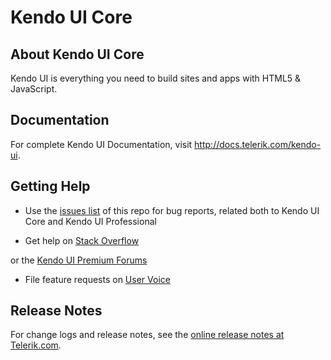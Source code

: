 # Kendo UI Core


## About Kendo UI Core

Kendo UI is everything you need to build sites and apps with HTML5 & JavaScript.

## Documentation

For complete Kendo UI Documentation, visit http://docs.telerik.com/kendo-ui.

## Getting Help

* Use the
[issues list](https://github.com/telerik/kendo-ui-core/issues)
of this repo for bug reports, related both to Kendo UI Core and Kendo UI Professional

* Get help on
[Stack Overflow](http://stackoverflow.com/questions/tagged/kendo-ui)

or the
[Kendo UI Premium Forums](http://www.telerik.com/forums/kendo-ui-framework)

* File feature requests on [User Voice](http://kendoui-feedback.telerik.com/forums/127393-kendo-ui-feedback)


## Release Notes

For change logs and release notes, see the [online release notes at Telerik.com](http://www.telerik.com/support/whats-new/kendo-ui/release-history).
